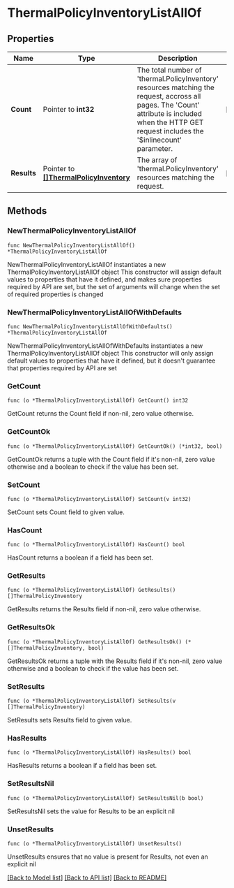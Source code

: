 # ThermalPolicyInventoryListAllOf

## Properties

Name | Type | Description | Notes
------------ | ------------- | ------------- | -------------
**Count** | Pointer to **int32** | The total number of &#39;thermal.PolicyInventory&#39; resources matching the request, accross all pages. The &#39;Count&#39; attribute is included when the HTTP GET request includes the &#39;$inlinecount&#39; parameter. | [optional] 
**Results** | Pointer to [**[]ThermalPolicyInventory**](ThermalPolicyInventory.md) | The array of &#39;thermal.PolicyInventory&#39; resources matching the request. | [optional] 

## Methods

### NewThermalPolicyInventoryListAllOf

`func NewThermalPolicyInventoryListAllOf() *ThermalPolicyInventoryListAllOf`

NewThermalPolicyInventoryListAllOf instantiates a new ThermalPolicyInventoryListAllOf object
This constructor will assign default values to properties that have it defined,
and makes sure properties required by API are set, but the set of arguments
will change when the set of required properties is changed

### NewThermalPolicyInventoryListAllOfWithDefaults

`func NewThermalPolicyInventoryListAllOfWithDefaults() *ThermalPolicyInventoryListAllOf`

NewThermalPolicyInventoryListAllOfWithDefaults instantiates a new ThermalPolicyInventoryListAllOf object
This constructor will only assign default values to properties that have it defined,
but it doesn't guarantee that properties required by API are set

### GetCount

`func (o *ThermalPolicyInventoryListAllOf) GetCount() int32`

GetCount returns the Count field if non-nil, zero value otherwise.

### GetCountOk

`func (o *ThermalPolicyInventoryListAllOf) GetCountOk() (*int32, bool)`

GetCountOk returns a tuple with the Count field if it's non-nil, zero value otherwise
and a boolean to check if the value has been set.

### SetCount

`func (o *ThermalPolicyInventoryListAllOf) SetCount(v int32)`

SetCount sets Count field to given value.

### HasCount

`func (o *ThermalPolicyInventoryListAllOf) HasCount() bool`

HasCount returns a boolean if a field has been set.

### GetResults

`func (o *ThermalPolicyInventoryListAllOf) GetResults() []ThermalPolicyInventory`

GetResults returns the Results field if non-nil, zero value otherwise.

### GetResultsOk

`func (o *ThermalPolicyInventoryListAllOf) GetResultsOk() (*[]ThermalPolicyInventory, bool)`

GetResultsOk returns a tuple with the Results field if it's non-nil, zero value otherwise
and a boolean to check if the value has been set.

### SetResults

`func (o *ThermalPolicyInventoryListAllOf) SetResults(v []ThermalPolicyInventory)`

SetResults sets Results field to given value.

### HasResults

`func (o *ThermalPolicyInventoryListAllOf) HasResults() bool`

HasResults returns a boolean if a field has been set.

### SetResultsNil

`func (o *ThermalPolicyInventoryListAllOf) SetResultsNil(b bool)`

 SetResultsNil sets the value for Results to be an explicit nil

### UnsetResults
`func (o *ThermalPolicyInventoryListAllOf) UnsetResults()`

UnsetResults ensures that no value is present for Results, not even an explicit nil

[[Back to Model list]](../README.md#documentation-for-models) [[Back to API list]](../README.md#documentation-for-api-endpoints) [[Back to README]](../README.md)


